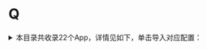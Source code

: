 # Q
<details>
<summary>
本目录共收录22个App，详情见如下，单击导入对应配置：
</summary>

- [QQ浏览器](https://quantumult.app/x/open-app/add-resource?remote-resource=%7B%22rewrite_remote%22%3A%20%5B%22https%3A%2F%2Fraw.githubusercontent.com%2Fzirawell%2FR-Store%2Fmain%2FRule%2FQuanX%2FAdblock%2FApp%2FQ%2FQQ%E6%B5%8F%E8%A7%88%E5%99%A8%2Frewrite%2Fqqbrowser.conf%2C%20tag%3DQQ%E6%B5%8F%E8%A7%88%E5%99%A8%22%5D%7D)
- [QQ钱包](https://quantumult.app/x/open-app/add-resource?remote-resource=%7B%22rewrite_remote%22%3A%20%5B%22https%3A%2F%2Fraw.githubusercontent.com%2Fzirawell%2FR-Store%2Fmain%2FRule%2FQuanX%2FAdblock%2FApp%2FQ%2FQQ%E9%92%B1%E5%8C%85%2Frewrite%2Fqianbao.conf%2C%20tag%3DQQ%E9%92%B1%E5%8C%85%22%5D%7D)
- [QQ音乐](https://quantumult.app/x/open-app/add-resource?remote-resource=%7B%22filter_remote%22%3A%20%5B%22https%3A%2F%2Fraw.githubusercontent.com%2Fzirawell%2FR-Store%2Fmain%2FRule%2FQuanX%2FAdblock%2FApp%2FQ%2FQQ%E9%9F%B3%E4%B9%90%2Ffilter%2Fqqmusic.list%2C%20tag%3DQQ%E9%9F%B3%E4%B9%90%22%5D%2C%22rewrite_remote%22%3A%20%5B%22https%3A%2F%2Fraw.githubusercontent.com%2Fzirawell%2FR-Store%2Fmain%2FRule%2FQuanX%2FAdblock%2FApp%2FQ%2FQQ%E9%9F%B3%E4%B9%90%2Frewrite%2Fqqmusic.conf%2C%20tag%3DQQ%E9%9F%B3%E4%B9%90%22%5D%7D)
- [亲宝宝](https://quantumult.app/x/open-app/add-resource?remote-resource=%7B%22filter_remote%22%3A%20%5B%22https%3A%2F%2Fraw.githubusercontent.com%2Fzirawell%2FR-Store%2Fmain%2FRule%2FQuanX%2FAdblock%2FApp%2FQ%2F%E4%BA%B2%E5%AE%9D%E5%AE%9D%2Ffilter%2Fqbb.list%2C%20tag%3D%E4%BA%B2%E5%AE%9D%E5%AE%9D%22%5D%2C%22rewrite_remote%22%3A%20%5B%22https%3A%2F%2Fraw.githubusercontent.com%2Fzirawell%2FR-Store%2Fmain%2FRule%2FQuanX%2FAdblock%2FApp%2FQ%2F%E4%BA%B2%E5%AE%9D%E5%AE%9D%2Frewrite%2Fqbb.conf%2C%20tag%3D%E4%BA%B2%E5%AE%9D%E5%AE%9D%22%5D%7D)
- [亲领开门](https://quantumult.app/x/open-app/add-resource?remote-resource=%7B%22filter_remote%22%3A%20%5B%22https%3A%2F%2Fraw.githubusercontent.com%2Fzirawell%2FR-Store%2Fmain%2FRule%2FQuanX%2FAdblock%2FApp%2FQ%2F%E4%BA%B2%E9%A2%86%E5%BC%80%E9%97%A8%2Ffilter%2Fqinlin.list%2C%20tag%3D%E4%BA%B2%E9%A2%86%E5%BC%80%E9%97%A8%22%5D%2C%22rewrite_remote%22%3A%20%5B%22https%3A%2F%2Fraw.githubusercontent.com%2Fzirawell%2FR-Store%2Fmain%2FRule%2FQuanX%2FAdblock%2FApp%2FQ%2F%E4%BA%B2%E9%A2%86%E5%BC%80%E9%97%A8%2Frewrite%2Fqinlin.conf%2C%20tag%3D%E4%BA%B2%E9%A2%86%E5%BC%80%E9%97%A8%22%5D%7D)
- [全家便利店](https://quantumult.app/x/open-app/add-resource?remote-resource=%7B%22rewrite_remote%22%3A%20%5B%22https%3A%2F%2Fraw.githubusercontent.com%2Fzirawell%2FR-Store%2Fmain%2FRule%2FQuanX%2FAdblock%2FApp%2FQ%2F%E5%85%A8%E5%AE%B6%E4%BE%BF%E5%88%A9%E5%BA%97%2Frewrite%2Ffamilymart.conf%2C%20tag%3D%E5%85%A8%E5%AE%B6%E4%BE%BF%E5%88%A9%E5%BA%97%22%5D%7D)
- [全民K歌](https://quantumult.app/x/open-app/add-resource?remote-resource=%7B%22rewrite_remote%22%3A%20%5B%22https%3A%2F%2Fraw.githubusercontent.com%2Fzirawell%2FR-Store%2Fmain%2FRule%2FQuanX%2FAdblock%2FApp%2FQ%2F%E5%85%A8%E6%B0%91K%E6%AD%8C%2Frewrite%2Fqmkg.conf%2C%20tag%3D%E5%85%A8%E6%B0%91K%E6%AD%8C%22%5D%7D)
- [全民生活](https://quantumult.app/x/open-app/add-resource?remote-resource=%7B%22rewrite_remote%22%3A%20%5B%22https%3A%2F%2Fraw.githubusercontent.com%2Fzirawell%2FR-Store%2Fmain%2FRule%2FQuanX%2FAdblock%2FApp%2FQ%2F%E5%85%A8%E6%B0%91%E7%94%9F%E6%B4%BB%2Frewrite%2Fcmbccc.conf%2C%20tag%3D%E5%85%A8%E6%B0%91%E7%94%9F%E6%B4%BB%22%5D%7D)
- [全球购骑士卡](https://quantumult.app/x/open-app/add-resource?remote-resource=%7B%22rewrite_remote%22%3A%20%5B%22https%3A%2F%2Fraw.githubusercontent.com%2Fzirawell%2FR-Store%2Fmain%2FRule%2FQuanX%2FAdblock%2FApp%2FQ%2F%E5%85%A8%E7%90%83%E8%B4%AD%E9%AA%91%E5%A3%AB%E5%8D%A1%2Frewrite%2Fblackunique.conf%2C%20tag%3D%E5%85%A8%E7%90%83%E8%B4%AD%E9%AA%91%E5%A3%AB%E5%8D%A1%22%5D%7D)
- [全能浏览器](https://quantumult.app/x/open-app/add-resource?remote-resource=%7B%22rewrite_remote%22%3A%20%5B%22https%3A%2F%2Fraw.githubusercontent.com%2Fzirawell%2FR-Store%2Fmain%2FRule%2FQuanX%2FAdblock%2FApp%2FQ%2F%E5%85%A8%E8%83%BD%E6%B5%8F%E8%A7%88%E5%99%A8%2Frewrite%2Fgdt.conf%2C%20tag%3D%E5%85%A8%E8%83%BD%E6%B5%8F%E8%A7%88%E5%99%A8%22%5D%7D)
- [去上网（去哒）](https://quantumult.app/x/open-app/add-resource?remote-resource=%7B%22rewrite_remote%22%3A%20%5B%22https%3A%2F%2Fraw.githubusercontent.com%2Fzirawell%2FR-Store%2Fmain%2FRule%2FQuanX%2FAdblock%2FApp%2FQ%2F%E5%8E%BB%E4%B8%8A%E7%BD%91%EF%BC%88%E5%8E%BB%E5%93%92%EF%BC%89%2Frewrite%2Fiqushangwang.conf%2C%20tag%3D%E5%8E%BB%E4%B8%8A%E7%BD%91%EF%BC%88%E5%8E%BB%E5%93%92%EF%BC%89%22%5D%7D)
- [去哪儿](https://quantumult.app/x/open-app/add-resource?remote-resource=%7B%22rewrite_remote%22%3A%20%5B%22https%3A%2F%2Fraw.githubusercontent.com%2Fzirawell%2FR-Store%2Fmain%2FRule%2FQuanX%2FAdblock%2FApp%2FQ%2F%E5%8E%BB%E5%93%AA%E5%84%BF%2Frewrite%2Fqunar.conf%2C%20tag%3D%E5%8E%BB%E5%93%AA%E5%84%BF%22%5D%7D)
- [奇点阅读](https://quantumult.app/x/open-app/add-resource?remote-resource=%7B%22rewrite_remote%22%3A%20%5B%22https%3A%2F%2Fraw.githubusercontent.com%2Fzirawell%2FR-Store%2Fmain%2FRule%2FQuanX%2FAdblock%2FApp%2FQ%2F%E5%A5%87%E7%82%B9%E9%98%85%E8%AF%BB%2Frewrite%2Fqi.conf%2C%20tag%3D%E5%A5%87%E7%82%B9%E9%98%85%E8%AF%BB%22%5D%7D)
- [奇瑞汽车](https://quantumult.app/x/open-app/add-resource?remote-resource=%7B%22rewrite_remote%22%3A%20%5B%22https%3A%2F%2Fraw.githubusercontent.com%2Fzirawell%2FR-Store%2Fmain%2FRule%2FQuanX%2FAdblock%2FApp%2FQ%2F%E5%A5%87%E7%91%9E%E6%B1%BD%E8%BD%A6%2Frewrite%2Fchery.conf%2C%20tag%3D%E5%A5%87%E7%91%9E%E6%B1%BD%E8%BD%A6%22%5D%7D)
- [巧虎官方](https://quantumult.app/x/open-app/add-resource?remote-resource=%7B%22rewrite_remote%22%3A%20%5B%22https%3A%2F%2Fraw.githubusercontent.com%2Fzirawell%2FR-Store%2Fmain%2FRule%2FQuanX%2FAdblock%2FApp%2FQ%2F%E5%B7%A7%E8%99%8E%E5%AE%98%E6%96%B9%2Frewrite%2Fqiaohu.conf%2C%20tag%3D%E5%B7%A7%E8%99%8E%E5%AE%98%E6%96%B9%22%5D%7D)
- [汽水音乐](https://quantumult.app/x/open-app/add-resource?remote-resource=%7B%22rewrite_remote%22%3A%20%5B%22https%3A%2F%2Fraw.githubusercontent.com%2Fzirawell%2FR-Store%2Fmain%2FRule%2FQuanX%2FAdblock%2FApp%2FQ%2F%E6%B1%BD%E6%B0%B4%E9%9F%B3%E4%B9%90%2Frewrite%2Fqishui.conf%2C%20tag%3D%E6%B1%BD%E6%B0%B4%E9%9F%B3%E4%B9%90%22%5D%7D)
- [汽车之家](https://quantumult.app/x/open-app/add-resource?remote-resource=%7B%22filter_remote%22%3A%20%5B%22https%3A%2F%2Fraw.githubusercontent.com%2Fzirawell%2FR-Store%2Fmain%2FRule%2FQuanX%2FAdblock%2FApp%2FQ%2F%E6%B1%BD%E8%BD%A6%E4%B9%8B%E5%AE%B6%2Ffilter%2Fautohome.list%2C%20tag%3D%E6%B1%BD%E8%BD%A6%E4%B9%8B%E5%AE%B6%22%5D%2C%22rewrite_remote%22%3A%20%5B%22https%3A%2F%2Fraw.githubusercontent.com%2Fzirawell%2FR-Store%2Fmain%2FRule%2FQuanX%2FAdblock%2FApp%2FQ%2F%E6%B1%BD%E8%BD%A6%E4%B9%8B%E5%AE%B6%2Frewrite%2Fautohome.conf%2C%20tag%3D%E6%B1%BD%E8%BD%A6%E4%B9%8B%E5%AE%B6%22%5D%7D)
- [球迷报](https://quantumult.app/x/open-app/add-resource?remote-resource=%7B%22rewrite_remote%22%3A%20%5B%22https%3A%2F%2Fraw.githubusercontent.com%2Fzirawell%2FR-Store%2Fmain%2FRule%2FQuanX%2FAdblock%2FApp%2FQ%2F%E7%90%83%E8%BF%B7%E6%8A%A5%2Frewrite%2Fqiumibao.conf%2C%20tag%3D%E7%90%83%E8%BF%B7%E6%8A%A5%22%5D%7D)
- [穷游](https://quantumult.app/x/open-app/add-resource?remote-resource=%7B%22rewrite_remote%22%3A%20%5B%22https%3A%2F%2Fraw.githubusercontent.com%2Fzirawell%2FR-Store%2Fmain%2FRule%2FQuanX%2FAdblock%2FApp%2FQ%2F%E7%A9%B7%E6%B8%B8%2Frewrite%2Fqyer.conf%2C%20tag%3D%E7%A9%B7%E6%B8%B8%22%5D%7D)
- [蜻蜓FM](https://quantumult.app/x/open-app/add-resource?remote-resource=%7B%22filter_remote%22%3A%20%5B%22https%3A%2F%2Fraw.githubusercontent.com%2Fzirawell%2FR-Store%2Fmain%2FRule%2FQuanX%2FAdblock%2FApp%2FQ%2F%E8%9C%BB%E8%9C%93FM%2Ffilter%2Fqingting.list%2C%20tag%3D%E8%9C%BB%E8%9C%93FM%22%5D%7D)
- [起点读书](https://quantumult.app/x/open-app/add-resource?remote-resource=%7B%22rewrite_remote%22%3A%20%5B%22https%3A%2F%2Fraw.githubusercontent.com%2Fzirawell%2FR-Store%2Fmain%2FRule%2FQuanX%2FAdblock%2FApp%2FQ%2F%E8%B5%B7%E7%82%B9%E8%AF%BB%E4%B9%A6%2Frewrite%2Fqidian.conf%2C%20tag%3D%E8%B5%B7%E7%82%B9%E8%AF%BB%E4%B9%A6%22%5D%7D)
- [趣兜风](https://quantumult.app/x/open-app/add-resource?remote-resource=%7B%22filter_remote%22%3A%20%5B%22https%3A%2F%2Fraw.githubusercontent.com%2Fzirawell%2FR-Store%2Fmain%2FRule%2FQuanX%2FAdblock%2FApp%2FQ%2F%E8%B6%A3%E5%85%9C%E9%A3%8E%2Ffilter%2Fqdf.list%2C%20tag%3D%E8%B6%A3%E5%85%9C%E9%A3%8E%22%5D%2C%22rewrite_remote%22%3A%20%5B%22https%3A%2F%2Fraw.githubusercontent.com%2Fzirawell%2FR-Store%2Fmain%2FRule%2FQuanX%2FAdblock%2FApp%2FQ%2F%E8%B6%A3%E5%85%9C%E9%A3%8E%2Frewrite%2Fqdf.conf%2C%20tag%3D%E8%B6%A3%E5%85%9C%E9%A3%8E%22%5D%7D)

</details>